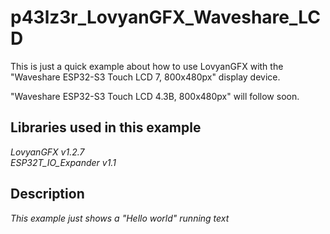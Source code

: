 # p43lz3r_LovyanGFX_Waveshare_LCD

This is just a quick example about how to use LovyanGFX with the "Waveshare ESP32-S3 Touch LCD 7, 800x480px" display device.

"Waveshare ESP32-S3 Touch LCD 4.3B, 800x480px" will follow soon.

## Libraries used in this example

*LovyanGFX v1.2.7*  
*ESP32T_IO_Expander v1.1*

## Description

*This example just shows a "Hello world" running text*  
